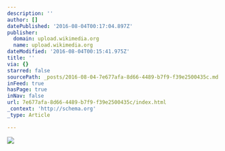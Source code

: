 ```yaml
---
description: ''
author: []
datePublished: '2016-08-04T00:17:04.897Z'
publisher:
  domain: upload.wikimedia.org
  name: upload.wikimedia.org
dateModified: '2016-08-04T00:15:41.975Z'
title: ''
via: {}
starred: false
sourcePath: _posts/2016-08-04-7e677afa-8d66-4489-b7f9-f39e2500435c.md
inFeed: true
hasPage: true
inNav: false
url: 7e677afa-8d66-4489-b7f9-f39e2500435c/index.html
_context: 'http://schema.org'
_type: Article

---
```

![](https://upload.wikimedia.org/wikipedia/commons/c/cc/Western_Sushi.jpg)
